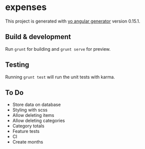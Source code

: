 # expenses

This project is generated with [yo angular generator](https://github.com/yeoman/generator-angular)
version 0.15.1.

## Build & development

Run `grunt` for building and `grunt serve` for preview.

## Testing

Running `grunt test` will run the unit tests with karma.

## To Do

- Store data on database
- Styling with scss
- Allow deleting items
- Allow deleting categories
- Category totals
- Feature tests
- CI
- Create months
